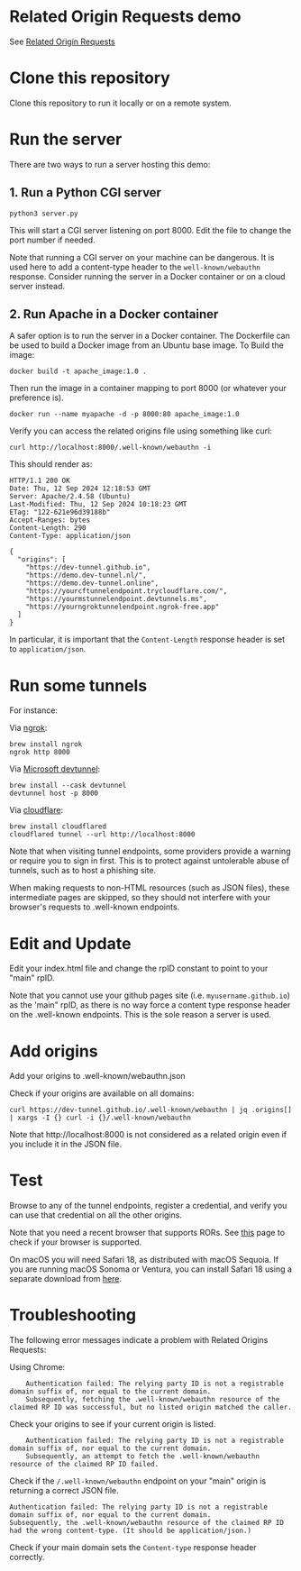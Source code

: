 # Related Origin Requests demo

See [Related Origin Requests](https://passkeys.dev/docs/advanced/related-origins/)

# Clone this repository

Clone this repository to run it locally or on a remote system.

# Run the server

There are two ways to run a server hosting this demo:

## 1. Run a Python CGI server

    python3 server.py

This will start a CGI server listening on port 8000.
Edit the file to change the port number if needed.

Note that running a CGI server on your machine can be dangerous.
It is used here to add a content-type header to the `well-known/webauthn` response.
Consider running the server in a Docker container or on a cloud server instead.

## 2. Run Apache in a Docker container

A safer option is to run the server in a Docker container.
The Dockerfile can be used to build a Docker image from an Ubuntu base image.
To Build the image:

	docker build -t apache_image:1.0 .

Then run the image in a container mapping to port 8000 (or whatever your preference is).

	docker run --name myapache -d -p 8000:80 apache_image:1.0

Verify you can access the related origins file using something like curl:

	curl http://localhost:8000/.well-known/webauthn -i

This should render as:

```
HTTP/1.1 200 OK
Date: Thu, 12 Sep 2024 12:18:53 GMT
Server: Apache/2.4.58 (Ubuntu)
Last-Modified: Thu, 12 Sep 2024 10:18:23 GMT
ETag: "122-621e96d39188b"
Accept-Ranges: bytes
Content-Length: 290
Content-Type: application/json

{
  "origins": [
    "https://dev-tunnel.github.io",
    "https://demo.dev-tunnel.nl/",
    "https://demo.dev-tunnel.online",
    "https://yourcftunnelendpoint.trycloudflare.com/",
    "https://yourmstunnelendpoint.devtunnels.ms",
    "https://yourngroktunnelendpoint.ngrok-free.app"
  ]
}
```

In particular, it is important that the `Content-Length` response header is set to `application/json`.


# Run some tunnels

For instance:

Via [ngrok](https://ngrok.com/):

    brew install ngrok
    ngrok http 8000

Via [Microsoft devtunnel](https://learn.microsoft.com/nl-nl/azure/developer/dev-tunnels):

    brew install --cask devtunnel
    devtunnel host -p 8000

Via [cloudflare](https://developers.cloudflare.com/cloudflare-one/connections/connect-networks/do-more-with-tunnels/trycloudflare/):

    brew install cloudflared
    cloudflared tunnel --url http://localhost:8000

Note that when visiting tunnel endpoints, some providers provide a warning or require you to sign in first. 
This is to protect against untolerable abuse of tunnels, such as to host a phishing site.

When making requests to non-HTML resources (such as JSON files), these intermediate pages are skipped,
so they should not interfere with your browser's requests to .well-known endpoints.

# Edit and Update

Edit your index.html file and change the rpID constant to point to your "main" rpID.

Note that you cannot use your github pages site (i.e. `myusername.github.io`) as the 'main" rpID, 
as there is no way force a content type response header on the .well-known endpoints.
This is the sole reason a server is used.

# Add origins

Add your origins to .well-known/webauthn.json

Check if your origins are available on all domains:

    curl https://dev-tunnel.github.io/.well-known/webauthn | jq .origins[] | xargs -I {} curl -i {}/.well-known/webauthn

Note that http://localhost:8000 is not considered as a related origin even if you include it in the JSON file.

# Test

Browse to any of the tunnel endpoints, register a credential, and verify you can use that credential on all the other origins.

Note that you need a recent browser that supports RORs. 
See [this](https://passkeys.dev/device-support/) page to check if your browser is supported.

On macOS you will need Safari 18, as distributed with macOS Sequoia.
If you are running macOS Sonoma or Ventura, 
you can install Safari 18 using a separate download from [here](https://developer.apple.com/download/all/).

# Troubleshooting

The following error messages indicate a problem with Related Origins Requests:

Using Chrome:

        Authentication failed: The relying party ID is not a registrable domain suffix of, nor equal to the current domain. 
        Subsequently, fetching the .well-known/webauthn resource of the claimed RP ID was successful, but no listed origin matched the caller.

Check your origins to see if your current origin is listed.

        Authentication failed: The relying party ID is not a registrable domain suffix of, nor equal to the current domain. 
        Subsequently, an attempt to fetch the .well-known/webauthn resource of the claimed RP ID failed.

Check if the `/.well-known/webauthn` endpoint on your "main" origin is returning a correct JSON file.

    Authentication failed: The relying party ID is not a registrable domain suffix of, nor equal to the current domain. 
    Subsequently, the .well-known/webauthn resource of the claimed RP ID had the wrong content-type. (It should be application/json.)

Check if your main domain sets the `Content-type` response header correctly.
